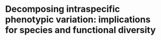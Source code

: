 # Decomposing intraspecific phenotypic variation: implications for species and functional diversity
